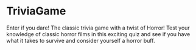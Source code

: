# TriviaGame
Enter if you dare!
The classic trivia game with a twist of Horror!
Test your knowledge of classic horror films in this exciting quiz and see if you have what it takes to survive and consider yourself a horror buff.